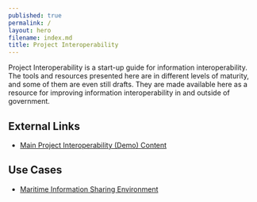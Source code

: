 ```yaml
---
published: true
permalink: /
layout: hero
filename: index.md
title: Project Interoperability
---
```


Project Interoperability is a start-up guide for information
interoperability.  The tools and resources presented here are in different
levels of maturity, and some of them are even still drafts. They are made
available here as a resource for improving information interoperability in
and outside of government.

## External Links

* [Main Project Interoperability (Demo) Content](http://pi.ida.org/)

## Use Cases

* [Maritime Information Sharing Environment](mise/)
